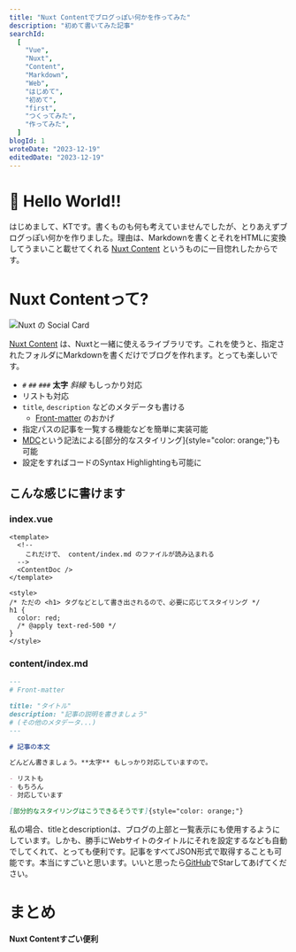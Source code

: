 ```yaml
---
title: "Nuxt Contentでブログっぽい何かを作ってみた"
description: "初めて書いてみた記事"
searchId:
  [
    "Vue",
    "Nuxt",
    "Content",
    "Markdown",
    "Web",
    "はじめて",
    "初めて",
    "first",
    "つくってみた",
    "作ってみた",
  ]
blogId: 1
wroteDate: "2023-12-19"
editedDate: "2023-12-19"
---
```


# 👋 Hello World!!

はじめまして、KTです。書くものも何も考えていませんでしたが、とりあえずブログっぽい何かを作りました。理由は、Markdownを書くとそれをHTMLに変換してうまいこと載せてくれる [Nuxt Content](https://content.nuxt.com/) というものに一目惚れしたからです。

# Nuxt Contentって?

![Nuxt の Social Card](https://content.nuxt.com/social-card.png)

[Nuxt Content](https://content.nuxt.com/) は、Nuxtと一緒に使えるライブラリです。これを使うと、指定されたフォルダにMarkdownを書くだけでブログを作れます。とっても楽しいです。

- `#` `##` `###` **太字** _斜線_ もしっかり対応
- リストも対応
- `title`, `description` などのメタデータも書ける
  - [Front-matter](https://content.nuxt.com/usage/markdown#front-matter) のおかげ
- 指定パスの記事を一覧する機能などを簡単に実装可能
- [MDC](https://content.nuxt.com/usage/markdown)という記法による[部分的なスタイリング]{style="color: orange;"}も可能
- 設定をすればコードのSyntax Highlightingも可能に

## こんな感じに書けます

### index.vue

```vue
<template>
  <!--
    これだけで、 content/index.md のファイルが読み込まれる
  -->
  <ContentDoc />
</template>

<style>
/* ただの <h1> タグなどとして書き出されるので、必要に応じてスタイリング */
h1 {
  color: red;
  /* @apply text-red-500 */
}
</style>
```

### content/index.md

```md
---
# Front-matter

title: "タイトル"
description: "記事の説明を書きましょう"
# (その他のメタデータ...)
---

# 記事の本文

どんどん書きましょう。**太字** もしっかり対応していますので。

- リストも
- もちろん
- 対応しています

[部分的なスタイリングはこうできるそうです]{style="color: orange;"}
```

私の場合、titleとdescriptionは、ブログの上部と一覧表示にも使用するようにしています。しかも、勝手にWebサイトのタイトルにそれを設定するなども自動でしてくれて、とっても便利です。記事をすべてJSON形式で取得することも可能です。本当にすごいと思います。いいと思ったら[GitHub](https://github.com/nuxt/content)でStarしてあげてください。

# まとめ

**Nuxt Contentすごい便利**
